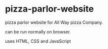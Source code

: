 # pizza-parlor-website
 
 
 pizza parlor website for All Way pizza Company.
 
 can be run normally on browser.
 
 
 uses HTML, CSS and JavaScript
